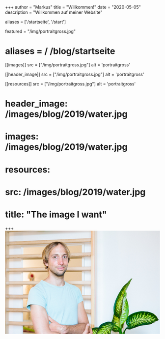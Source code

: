 +++
author = "Markus"
title = "Willkommen!"
date = "2020-05-05"
description = "Willkommen auf meiner Website"

aliases = ['/startseite', '/start']

featured = "/img/portraitgross.jpg"

# aliases = / /blog/startseite

[[images]]
    src =  ["/img/portraitgross.jpg"]
    alt = 'portraitgross'

[[header_image]]
    src = ["/img/portraitgross.jpg"]
     alt = 'portraitgross'

[[resources]]
    src = ["/img/portraitgross.jpg"]
     alt = 'portraitgross'

# header_image: /images/blog/2019/water.jpg
# images: /images/blog/2019/water.jpg
# resources:
#  src:  /images/blog/2019/water.jpg
#  title: "The image I want"

+++
<img src="/img/portraitgross.jpg" >

